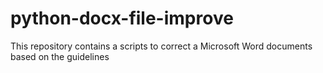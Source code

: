# python-docx-file-improve
This repository contains a scripts to correct a Microsoft Word documents based on the guidelines
